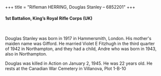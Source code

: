 +++
title = "Rifleman HERRING, Douglas Stanley – 6852201"
+++

#### 1st Battalion, King’s Royal Rifle Corps (UK)
<br>


Douglas Stanley was born in 1917 in Hammersmith, London. 
His mother's maiden name was Gifford. 
He married Violet E Fitzhugh in the third quarter of 1942 in Northampton, and they had a child, Andre who was born in 1943, also in Northampton. 

Douglas was killed in Action on January 2, 1945. He was 22 years old.
He rests at the Canadian War Cemetery in Villanova, Plot 1-B-10
 

